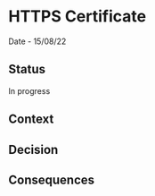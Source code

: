 # HTTPS Certificate

Date - 15/08/22

## Status
In progress

## Context

## Decision

## Consequences

